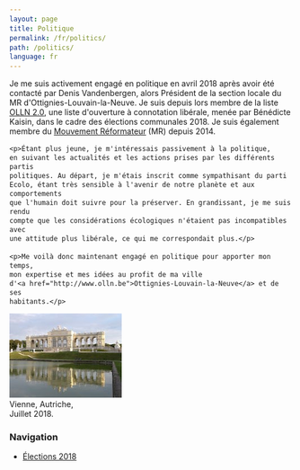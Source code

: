 ```yaml
---
layout: page
title: Politique
permalink: /fr/politics/
path: /politics/
language: fr
---
```


<div class="page-col-wrapper">
  <div class="page-col page-col-1">
    <p>Je me suis activement engagé en politique en avril 2018 après avoir été
    contacté par Denis Vandenbergen, alors Président de la section locale du MR
    d'Ottignies-Louvain-la-Neuve. Je suis depuis lors membre de la liste
    <a href="https://www.olln20.be">OLLN 2.0</a>, une liste d'ouverture à
    connotation libérale, menée par Bénédicte Kaisin, dans le cadre des
    élections communales 2018. Je suis également membre du
    <a href="https://www.mr.be">Mouvement Réformateur</a> (MR) depuis 2014.</p>

    <p>Étant plus jeune, je m'intéressais passivement à la politique,
    en suivant les actualités et les actions prises par les différents partis
    politiques. Au départ, je m'étais inscrit comme sympathisant du parti
    Ecolo, étant très sensible à l'avenir de notre planète et aux comportements
    que l'humain doit suivre pour la préserver. En grandissant, je me suis rendu
    compte que les considérations écologiques n'étaient pas incompatibles avec
    une attitude plus libérale, ce qui me correspondait plus.</p>

    <p>Me voilà donc maintenant engagé en politique pour apporter mon temps,
    mon expertise et mes idées au profit de ma ville
    d'<a href="http://www.olln.be">Ottignies-Louvain-la-Neuve</a> et de ses
    habitants.</p>
  </div>
  <div class="page-col page-col-2">
    <p><img src="/images/vienna.jpg" alt="Vienne, Autriche,
    Juillet 2018." width="200" height="150" /><br />
    Vienne, Autriche,<br />
    Juillet 2018.</p>
    <h3>Navigation</h3>
    <ul class="navigation">
      <li><a href="/fr/politics/elections2018/">Élections 2018</a></li>
    </ul>
  </div>
</div>
